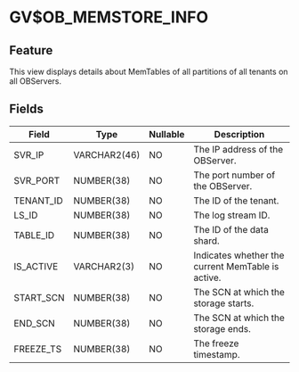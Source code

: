 # GV$OB_MEMSTORE_INFO
## Feature
This view displays details about MemTables of all partitions of all tenants on all OBServers.
## Fields
| **Field** | **Type** | **Nullable** | **Description** |
| --- | --- | --- | --- |
| SVR_IP | VARCHAR2(46) | NO | The IP address of the OBServer. |
| SVR_PORT | NUMBER(38) | NO | The port number of the OBServer. |
| TENANT_ID | NUMBER(38) | NO | The ID of the tenant. |
| LS_ID | NUMBER(38) | NO | The log stream ID. |
| TABLE_ID | NUMBER(38) | NO | The ID of the data shard. |
| IS_ACTIVE | VARCHAR2(3) | NO | Indicates whether the current MemTable is active. |
| START_SCN | NUMBER(38) | NO | The SCN at which the storage starts. |
| END_SCN | NUMBER(38) | NO | The SCN at which the storage ends. |
| FREEZE_TS | NUMBER(38) | NO | The freeze timestamp. |


